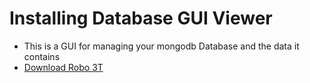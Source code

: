 # Installing Database GUI Viewer
* This is a GUI for managing your mongodb Database and the data it contains
* [Download Robo 3T](https://robomongo.org/download)
